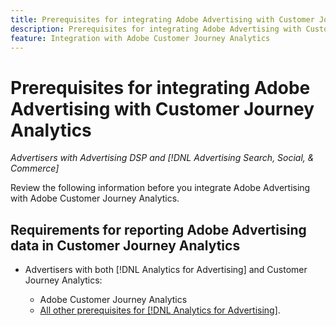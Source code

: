 ```yaml
---
title: Prerequisites for integrating Adobe Advertising with Customer Journey Analytics
description: Prerequisites for integrating Adobe Advertising with Customer Journey Analytics
feature: Integration with Adobe Customer Journey Analytics
---
```

# Prerequisites for integrating Adobe Advertising with Customer Journey Analytics

*Advertisers with Advertising DSP and [!DNL Advertising Search, Social, & Commerce]*

Review the following information before you integrate Adobe Advertising with Adobe Customer Journey Analytics.

## Requirements for reporting Adobe Advertising data in Customer Journey Analytics

* Advertisers with both [!DNL Analytics for Advertising] and Customer Journey Analytics:

  * Adobe Customer Journey Analytics<!-- any specific version? -->
  * [All other prerequisites for [!DNL Analytics for Advertising]](/help/integrations/analytics/prerequisites.md).

